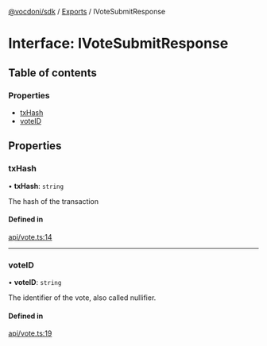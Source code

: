[@vocdoni/sdk](/sdk) / [Exports](../modules.md) / IVoteSubmitResponse

# Interface: IVoteSubmitResponse

## Table of contents

### Properties

- [txHash](IVoteSubmitResponse.md#txhash)
- [voteID](IVoteSubmitResponse.md#voteid)

## Properties

### txHash

• **txHash**: `string`

The hash of the transaction

#### Defined in

[api/vote.ts:14](https://github.com/vocdoni/vocdoni-sdk/blob/2c8c18a/src/api/vote.ts#L14)

___

### voteID

• **voteID**: `string`

The identifier of the vote, also called nullifier.

#### Defined in

[api/vote.ts:19](https://github.com/vocdoni/vocdoni-sdk/blob/2c8c18a/src/api/vote.ts#L19)
